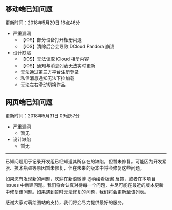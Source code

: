 移动端已知问题
-----
更新时间：2018年5月29日 16点46分
* 严重漏洞
  * 【iOS】部分设备打开相册闪退
  * 【iOS】清除后台会导致 DCloud Pandora 崩溃
* 设计缺陷
  * 【iOS】无法读取 iCloud 相册内容
  * 【iOS】通知与消息列表无法实时更新
  * 无法通过第三方平台注册登录
  * 私信消息通知无法下拉加载
  * 无法左右滑动切换作品

网页端已知问题
-----
更新时间：2018年5月31日 09点57分
* 严重漏洞
  * 暂无
* 设计缺陷
  * 暂无

---

已知问题用于记录开发组已经知道其所存在的缺陷，但暂未修复。可能因为开发紧张、技术瓶颈等原因暂未修复，但在未来的版本中将会修复这些问题。

如果您有发现新的问题，欢迎在新浪微博 @萌绘看板酱 反馈，或者在本项目 Issues 中新建问题。我们将会认真对待每一个问题，并尽可能在最近的版本更新中修复该问题。如果遇到暂时无法修复的问题，我们将会更新至该列表。

感谢大家对萌绘图站的支持，我们将会尽力提供最好的服务。
